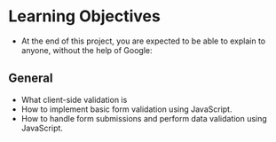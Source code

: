 # Learning Objectives
* At the end of this project, you are expected to be able to explain to anyone, without the help of Google:

## General
* What client-side validation is
* How to implement basic form validation using JavaScript.
* How to handle form submissions and perform data validation using JavaScript.